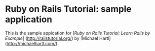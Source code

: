 # Ruby on Rails Tutorial: sample application

This is the sample appication for
[*Ruby on Rails Tutorial: Learn Rails by Example*] (http://railstutorial.org/)
by [Michael Hartl] (http://michaelhartl.com/).
